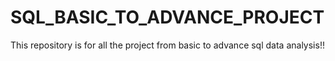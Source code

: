 # SQL_BASIC_TO_ADVANCE_PROJECT
This repository is for all the project from basic to advance sql data analysis!!
